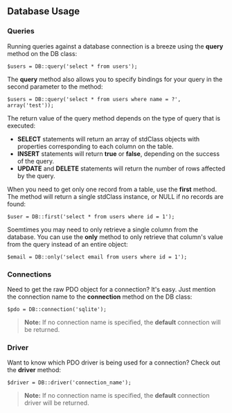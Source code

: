 ## Database Usage

### Queries

Running queries against a database connection is a breeze using the **query** method on the DB class:

	$users = DB::query('select * from users');

The **query** method also allows you to specify bindings for your query in the second parameter to the method:

	$users = DB::query('select * from users where name = ?', array('test'));

The return value of the query method depends on the type of query that is executed:

- **SELECT** statements will return an array of stdClass objects with properties corresponding to each column on the table.
- **INSERT** statements will return **true** or **false**, depending on the success of the query.
-  **UPDATE** and **DELETE** statements will return the number of rows affected by the query.

When you need to get only one record from a table, use the **first** method. The method will return a single stdClass instance, or NULL if no records are found:

	$user = DB::first('select * from users where id = 1');

Soemtimes you may need to only retrieve a single column from the database. You can use the **only** method to only retrieve that column's value from the query instead of an entire object:

	$email = DB::only('select email from users where id = 1');

### Connections

Need to get the raw PDO object for a connection? It's easy. Just mention the connection name to the **connection** method on the DB class:

	$pdo = DB::connection('sqlite');

> **Note:** If no connection name is specified, the **default** connection will be returned.

### Driver

Want to know which PDO driver is being used for a connection? Check out the **driver** method:

	$driver = DB::driver('connection_name');

> **Note:** If no connection name is specified, the **default** connection driver will be returned.